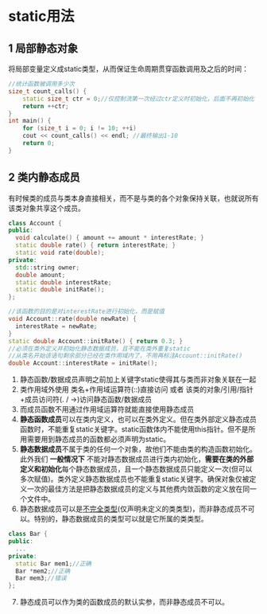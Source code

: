 # static用法
## 1 局部静态对象
将局部变量定义成static类型，从而保证生命周期贯穿函数调用及之后的时间：
```cpp
//统计函数被调用多少次
size_t count_calls() {
    static size_t ctr = 0;//仅控制流第一次经过ctr定义时初始化，后面不再初始化
    return ++ctr;
}
int main() {
    for (size_t i = 0; i != 10; ++i)
    cout << count_calls() << endl; //最终输出1-10
    return 0;
}
```
## 2 类内静态成员
有时候类的成员与类本身直接相关，而不是与类的各个对象保持关联，也就说所有该类对象共享这个成员。
  ```cpp
  class Account {
  public:
    void calculate() { amount += amount * interestRate; }
    static double rate() { return interestRate; }
    static void rate(double);
  private:
    std::string owner;
    double amount;
    static double interestRate;
    static double initRate();
  };

  //该函数的目的是对interestRate进行初始化，而是赋值
  void Account::rate(double newRate) {
    interestRate = newRate;
  }
  static double Account::initRate() { return 0.3; }
  //必须在类外定义并初始化静态数据成员，且不能在类外重复static
  //从类名开始该语句剩余部分已经在类作用域内了，不用再标注Account::initRate()
  double Account::interestRate = initRate();
  ```
  1. 静态函数/数据成员声明之前加上关键字static使得其与类而非对象关联在一起
  2. 类作用域外使用 类名+作用域运算符(::)直接访问 或者 该类的对象/引用/指针+成员访问符(. / ->)访问静态函数/数据成员
  3. 而成员函数不用通过作用域运算符就能直接使用静态成员
  4. **静态函数成员**可以在类内定义，也可以在类外定义。但在类外部定义静态成员函数时，不能重复static关键字。static函数体内不能使用this指针。但不是所用需要用到静态成员的函数都必须声明为static。
  5. **静态数据成员**不属于类的任何一个对象，故他们不能由类的构造函数初始化。此外我们 **一般情况下** 不能对静态数据成员进行类内初始化，**需要在类的外部定义和初始化**每个静态数据成员，且一个静态数据成员只能定义一次(但可以多次赋值)。类外定义静态数据成员也不能重复static关键字。确保对象仅被定义一次的最佳方法是把静态数据成员的定义与其他费内敛函数的定义放在同一个文件中。
  6. 静态数据成员可以是[不完全类型](#33-类类型)(仅声明未定义的类类型)，而非静态成员不可以。特别的，静态数据成员的类型可以就是它所属的类类型。
  ```cpp
  class Bar {
  public:
    ...
  private:
    static Bar mem1;//正确
    Bar *mem2;//正确
    Bar mem3;//错误
  };
  ```
  7. 静态成员可以作为类的函数成员的默认实参，而非静态成员不可以。